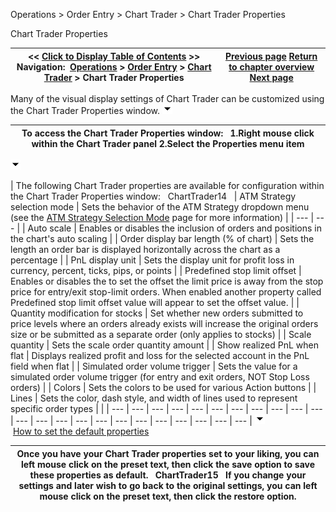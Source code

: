 ﻿
Operations \> Order Entry \> Chart Trader \> Chart Trader Properties

Chart Trader Properties

| \<\< [Click to Display Table of Contents](properties3.md) \>\> **Navigation:**     [Operations](operations.md) \> [Order Entry](order_entry.md) \> [Chart Trader](chart_trader.md) \> Chart Trader Properties | [Previous page](charttrader_attachtoindicator.md) [Return to chapter overview](chart_trader.md) [Next page](fx_pro.md) |
| --- | --- |
Many of the visual display settings of Chart Trader can be customized using the Chart Trader Properties window.
![tog_minus](tog_minus.gif)

| To access the Chart Trader Properties window:   1\.Right mouse click within the Chart Trader panel 2\.Select the Properties menu item |
| --- |
![tog_minus](tog_minus.gif)

| The following Chart Trader properties are available for configuration within the Chart Trader Properties window:   ChartTrader14     | ATM Strategy selection mode | Sets the behavior of the ATM Strategy dropdown menu (see the [ATM Strategy Selection Mode](atm_strategy_selection_mode.md) page for more information) | | --- | --- | | Auto scale | Enables or disables the inclusion of orders and positions in the chart's auto scaling | | Order display bar length (% of chart) | Sets the length an order bar is displayed horizontally across the chart as a percentage | | PnL display unit | Sets the display unit for profit loss in currency, percent, ticks, pips, or points | | Predefined stop limit offset | Enables or disables the to set the offset the limit price is away from the stop price for entry/exit stop\-limit orders. When enabled another property called Predefined stop limit offset value will appear to set the offset value. | | Quantity modification for stocks | Set whether new orders submitted to price levels where an orders already exists will increase the original orders size or be submitted as a separate order (only applies to stocks) | | Scale quantity | Sets the scale order quantity amount | | Show realized PnL when flat | Displays realized profit and loss for the selected account in the PnL field when flat | | Simulated order volume trigger | Sets the value for a simulated order volume trigger (for entry and exit orders, NOT Stop Loss orders) | | Colors | Sets the colors to be used for various Action buttons | | Lines | Sets the color, dash style, and width of lines used to represent specific order types | |
| --- | --- | --- | --- | --- | --- | --- | --- | --- | --- | --- | --- | --- | --- | --- | --- | --- | --- | --- | --- | --- | --- | --- |
![tog_minus](tog_minus.gif)        [How to set the default properties](javascript:HMToggle('toggle','HowToSetTheDefaultProperties','HowToSetTheDefaultProperties_ICON'))

| Once you have your Chart Trader properties set to your liking, you can left mouse click on the preset text, then click the save option to save these properties as default.   ChartTrader15   If you change your settings and later wish to go back to the original settings, you can left mouse click on the preset text, then click the restore option. |
| --- |

